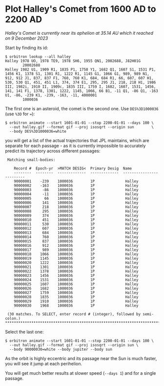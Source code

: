 # Plot Halley's Comet from 1600 AD to 2200 AD

*Halley's Comet is currently near its aphelion at 35.14 AU which it reached on 9 December 2023*

Start by finding its id:

```shell
$ orbitron lookup --all halley
Halley 1978 UO, 1978 TE9, 1978 SH6, 1955 QN1, 2002688, J82H01G
		20002688
Halley 1982 U1, 1909 R1, 1835 P1, 1758 Y1, 1682 Q1, 1607 S1, 1531 P1, 1456 K1, 1378 S1, 1301 R1, 1222 R1, 1145 G1, 1066 G1, 989, 989 N1, 912, 912 J1, 837, 837 F1, 760, 760 K1, 684, 684 R1, 66, 607, 607 H1, 530, 530 Q1, 451, 451 L1, 374, 374 E1, 295, 295 J1, 218, 218 H1, 1986 III, 1982i, 1910 II, 1909c, 1835 III, 1759 I, 1682, 1607, 1531, 1456, 141, 141 F1, 1378, 1301, 1222, 1145, 1066, 66 B1, -11 Q1, -86 Q1, -163 U1, -86, -239 K1, -239, -163, -11, 4000001
		1000036
```

The first one is an asteroid, the comet is the second one. Use `DES%3D1000036` (use `%3D` for `=`):

```shell
$ orbitron animate --start 1601-01-01 --stop 2200-01-01 --days 100 \
  --out halley.gif --format gif --proj isosqrt --origin sun        \
  --body DES%3D1000036=white
```

you will get a list of the actual trajectories that JPL maintains, which are separate for each passage - as it is currently impossible to accurately predict its trajectory across different passages:

```
 Matching small-bodies: 

    Record #  Epoch-yr  >MATCH DESIG<  Primary Desig  Name  
    --------  --------  -------------  -------------  -------------------------
    90000001    -239    1000036        1P              Halley
    90000002    -163    1000036        1P              Halley
    90000003     -86    1000036        1P              Halley
    90000004     -11    1000036        1P              Halley
    90000005      66    1000036        1P              Halley
    90000006     141    1000036        1P              Halley
    90000007     218    1000036        1P              Halley
    90000008     295    1000036        1P              Halley
    90000009     374    1000036        1P              Halley
    90000010     451    1000036        1P              Halley
    90000011     530    1000036        1P              Halley
    90000012     607    1000036        1P              Halley
    90000013     684    1000036        1P              Halley
    90000014     760    1000036        1P              Halley
    90000015     837    1000036        1P              Halley
    90000016     912    1000036        1P              Halley
    90000017     989    1000036        1P              Halley
    90000018    1066    1000036        1P              Halley
    90000019    1145    1000036        1P              Halley
    90000020    1222    1000036        1P              Halley
    90000021    1301    1000036        1P              Halley
    90000022    1378    1000036        1P              Halley
    90000023    1456    1000036        1P              Halley
    90000024    1531    1000036        1P              Halley
    90000025    1607    1000036        1P              Halley
    90000026    1682    1000036        1P              Halley
    90000027    1759    1000036        1P              Halley
    90000028    1835    1000036        1P              Halley
    90000029    1910    1000036        1P              Halley
    90000030    1968    1000036        1P              Halley

 (30 matches. To SELECT, enter record # (integer), followed by semi-colon.)
*******************************************************************************
```

Select the last one:

```shell
$ orbitron animate --start 1601-01-01 --stop 2200-01-01 --days 100 \
  --out halley.gif --format gif --proj isosqrt --origin sun \
  --body 90000030=white --body jupiter --body sun
```

As the orbit is highly eccentric and its passage near the Sun is much faster, you will see it jump at each perihelion.

You will get much better results at slower speed (`--days 1`) and for a single passage.
